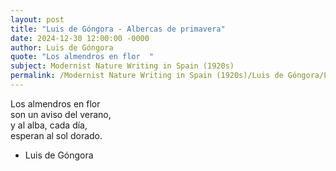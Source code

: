 ```yaml
---
layout: post
title: "Luis de Góngora - Albercas de primavera"
date: 2024-12-30 12:00:00 -0000
author: Luis de Góngora
quote: "Los almendros en flor  "
subject: Modernist Nature Writing in Spain (1920s)
permalink: /Modernist Nature Writing in Spain (1920s)/Luis de Góngora/Luis de Góngora - Albercas de primavera
---
```


Los almendros en flor  
son un aviso del verano,  
y al alba, cada día,  
esperan al sol dorado.

- Luis de Góngora
